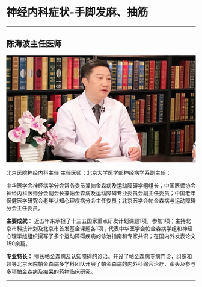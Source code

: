 # 神经内科症状-手脚发麻、抽筋

---

## 陈海波主任医师

![1679213011791](image/c03_085/1679213011791.png)

北京医院神经内科主任 主任医师；北京大学医学部神经病学系副主任；

中华医学会神经病学分会常务委员兼帕金森病及运动障碍学组组长；中国医师协会神经内科医师分会副会长兼帕金森病及运动障碍专业委员会副主任委员；中国老年保健医学研究会老年认知心理疾病分会主任委员；北京医学会帕金森病与运动障碍分会主任委员。


**主要成就：** 近五年来承担了十三五国家重点研发计划课题1项，参加1项；主持北京市科技计划及北京市首发基金课题各1项；代表中华医学会帕金森病学组和神经心理学组组织撰写了多个运动障碍疾病的诊治指南和专家共识；在国内外发表论文150余篇。


**专业特长：** 擅长帕金森病及认知障碍的诊治。开设了帕金森病专病门诊，组织和领导北京医院帕金森病多学科团队开展了帕金森病的内外科综合治疗，牵头及参与多项帕金森病及痴呆的药物临床研究。

---

